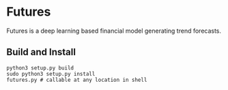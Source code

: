# Futures

Futures is a deep learning based financial model generating trend forecasts.

## Build and Install
~~~~~~~~~~~~~~~~~~~~~~~
python3 setup.py build
sudo python3 setup.py install
futures.py # callable at any location in shell
~~~~~~~~~~~~~~~~~~~~~~~

